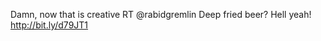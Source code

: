 <!--
id: 1120690263
link: http://kevinisom.info/post/1120690263/damn-now-that-is-creative-rt-rabidgremlin-deep
slug: damn-now-that-is-creative-rt-rabidgremlin-deep
date: Wed Sep 15 2010 00:20:19 GMT+1200 (NZST)
raw: {"blog_name":"kevinisom","id":1120690263,"post_url":"http://kevinisom.info/post/1120690263/damn-now-that-is-creative-rt-rabidgremlin-deep","slug":"damn-now-that-is-creative-rt-rabidgremlin-deep","type":"text","date":"2010-09-14 12:20:19 GMT","timestamp":1284466819,"state":"published","format":"html","reblog_key":"fN2VWAA5","tags":[],"short_url":"http://tmblr.co/Zw68Yy12p61N","highlighted":[],"feed_item":"http://twitter.com/kev_nz/statuses/24455441905","from_feed_id":"650289","note_count":0,"title":null,"body":"<p>Damn, now that is creative RT @rabidgremlin Deep fried beer? Hell yeah! <a href=\"http://bit.ly/d79JT1\" target=\"_blank\">http://bit.ly/d79JT1</a></p>"}
publish: 2010-09-015
tags: 
title: null
-->


Damn, now that is creative RT @rabidgremlin Deep fried beer? Hell yeah!
<http://bit.ly/d79JT1>


